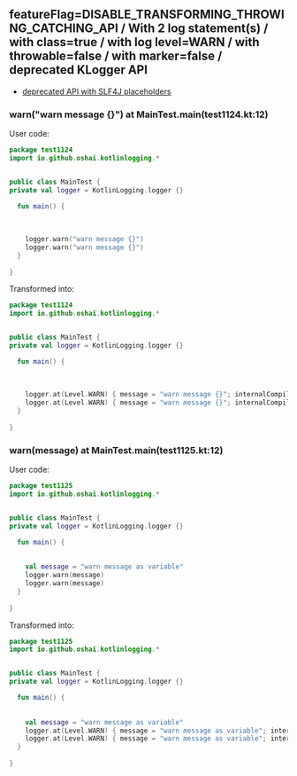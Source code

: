 ## featureFlag=DISABLE_TRANSFORMING_THROWING_CATCHING_API / With 2 log statement(s) / with class=true / with log level=WARN / with throwable=false / with marker=false / deprecated KLogger API

* [deprecated API with SLF4J placeholders](deprecated-slf4j-placeholders.md)

###  warn("warn message {}") at MainTest.main(test1124.kt:12)

User code:
```kotlin
package test1124
import io.github.oshai.kotlinlogging.*


public class MainTest {
private val logger = KotlinLogging.logger {}

  fun main() {
    
    
    
    logger.warn("warn message {}")
    logger.warn("warn message {}")
  }
  
}


```
  
Transformed into:
```kotlin
package test1124
import io.github.oshai.kotlinlogging.*


public class MainTest {
private val logger = KotlinLogging.logger {}

  fun main() {
    
    
    
    logger.at(Level.WARN) { message = "warn message {}"; internalCompilerData = KLoggingEventBuilder.InternalCompilerData(messageTemplate = "\"warn message {}\"", className = "test1124.MainTest", methodName = "main", fileName = "test1124.kt", lineNumber = 12)
    logger.at(Level.WARN) { message = "warn message {}"; internalCompilerData = KLoggingEventBuilder.InternalCompilerData(messageTemplate = "\"warn message {}\"", className = "test1124.MainTest", methodName = "main", fileName = "test1124.kt", lineNumber = 13)
  }
  
}


```

###  warn(message) at MainTest.main(test1125.kt:12)

User code:
```kotlin
package test1125
import io.github.oshai.kotlinlogging.*


public class MainTest {
private val logger = KotlinLogging.logger {}

  fun main() {
    
    
    val message = "warn message as variable"
    logger.warn(message)
    logger.warn(message)
  }
  
}


```
  
Transformed into:
```kotlin
package test1125
import io.github.oshai.kotlinlogging.*


public class MainTest {
private val logger = KotlinLogging.logger {}

  fun main() {
    
    
    val message = "warn message as variable"
    logger.at(Level.WARN) { message = "warn message as variable"; internalCompilerData = KLoggingEventBuilder.InternalCompilerData(messageTemplate = "message", className = "test1125.MainTest", methodName = "main", fileName = "test1125.kt", lineNumber = 12)
    logger.at(Level.WARN) { message = "warn message as variable"; internalCompilerData = KLoggingEventBuilder.InternalCompilerData(messageTemplate = "message", className = "test1125.MainTest", methodName = "main", fileName = "test1125.kt", lineNumber = 13)
  }
  
}


```
